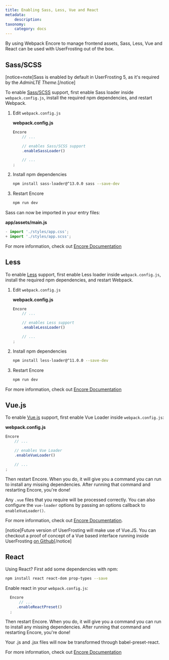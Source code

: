 ```yaml
---
title: Enabling Sass, Less, Vue and React
metadata:
    description: 
taxonomy:
    category: docs
---
```


By using Webpack Encore to manage frontend assets, Sass, Less, Vue and React can be used with UserFrosting out of the box.

## Sass/SCSS

[notice=note]Sass is enabled by default in UserFrosting 5, as it's required by the *AdminLTE Theme*.[/notice]

To enable [Sass/SCSS](https://sass-lang.com) support, first enable Sass loader inside `webpack.config.js`, install the required npm dependencies, and restart Webpack.

1. Edit `webpack.config.js`
    
    **webpack.config.js**
    ```js
    Encore
        // ...

        // enables Sass/SCSS support
        .enableSassLoader()

        // ...
    ;
    ```

2. Install npm dependencies
    ```bash
    npm install sass-loader@^13.0.0 sass --save-dev
    ```

3. Restart Encore
    ```bash
    npm run dev
    ```

Sass can now be imported in your entry files:

**app/assets/main.js**
```js
- import './styles/app.css';
+ import './styles/app.scss';
```

For more information, check out [Encore Documentation](https://symfony.com/doc/current/frontend/encore/simple-example.html#using-sass-less-stylus)

## Less

To enable [Less](https://lesscss.org) support, first enable Less loader inside `webpack.config.js`, install the required npm dependencies, and restart Webpack.

1. Edit `webpack.config.js`
    
    **webpack.config.js**
    ```js
    Encore
        // ...

        // enables Less support
        .enableLessLoader()

        // ...
    ;
    ```

2. Install npm dependencies
    ```bash
    npm install less-loader@^11.0.0 --save-dev
    ```

3. Restart Encore
    ```bash
    npm run dev
    ```

For more information, check out [Encore Documentation](https://symfony.com/doc/current/frontend/encore/css-preprocessors.html)

## Vue.js

To enable [Vue.js](http://vuejs.org) support, first enable Vue Loader inside `webpack.config.js`:


**webpack.config.js**
```js
Encore
    // ...

    // enables Vue Loader
    .enableVueLoader()

    // ...
;
```

Then restart Encore. When you do, it will give you a command you can run to install any missing dependencies. After running that command and restarting Encore, you're done!

Any `.vue` files that you require will be processed correctly. You can also configure the `vue-loader` options by passing an options callback to `enableVueLoader()`. 

For more information, check out [Encore Documentation](https://symfony.com/doc/current/frontend/encore/vuejs.html). 

[notice]Future version of UserFrosting will make use of Vue.JS. You can checkout a proof of concept of a Vue based interface running inside UserFrosting [on Github](https://github.com/userfrosting/demo-vue/tree/main)[/notice]

## React

Using React? First add some dependencies with npm:

```bash
npm install react react-dom prop-types --save
```

Enable react in your `webpack.config.js`:

```js
  Encore
      // ...
     .enableReactPreset()
  ;
```

Then restart Encore. When you do, it will give you a command you can run to install any missing dependencies. After running that command and restarting Encore, you're done!

Your .js and .jsx files will now be transformed through babel-preset-react.

For more information, check out [Encore Documentation](https://symfony.com/doc/current/frontend/encore/reactjs.html)
